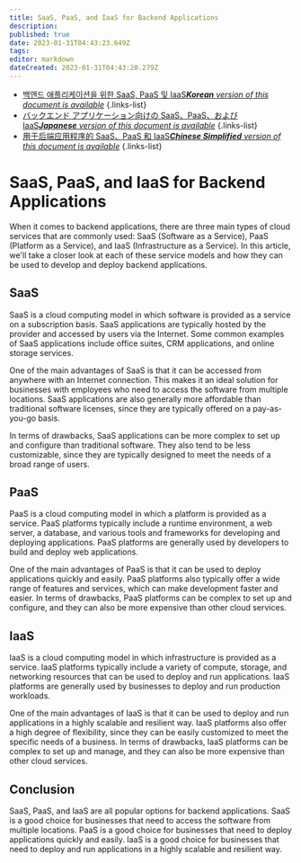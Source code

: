 ```yaml
---
title: SaaS, PaaS, and IaaS for Backend Applications
description: 
published: true
date: 2023-01-31T04:43:23.649Z
tags: 
editor: markdown
dateCreated: 2023-01-31T04:43:20.279Z
---
```


- [백엔드 애플리케이션을 위한 SaaS, PaaS 및 IaaS***Korean** version of this document is available*](/ko/Knowledge-base/Backend/saas-paas-and-iaas-for-backend-applications)
{.links-list}
- [バックエンド アプリケーション向けの SaaS、PaaS、および IaaS***Japanese** version of this document is available*](/ja/Knowledge-base/Backend/saas-paas-and-iaas-for-backend-applications)
{.links-list}
- [用于后端应用程序的 SaaS、PaaS 和 IaaS***Chinese Simplified** version of this document is available*](/zh/Knowledge-base/Backend/saas-paas-and-iaas-for-backend-applications)
{.links-list}


# SaaS, PaaS, and IaaS for Backend Applications

When it comes to backend applications, there are three main types of cloud services that are commonly used: SaaS (Software as a Service), PaaS (Platform as a Service), and IaaS (Infrastructure as a Service). In this article, we'll take a closer look at each of these service models and how they can be used to develop and deploy backend applications.

## SaaS

SaaS is a cloud computing model in which software is provided as a service on a subscription basis. SaaS applications are typically hosted by the provider and accessed by users via the Internet. Some common examples of SaaS applications include office suites, CRM applications, and online storage services.

One of the main advantages of SaaS is that it can be accessed from anywhere with an Internet connection. This makes it an ideal solution for businesses with employees who need to access the software from multiple locations. SaaS applications are also generally more affordable than traditional software licenses, since they are typically offered on a pay-as-you-go basis.

In terms of drawbacks, SaaS applications can be more complex to set up and configure than traditional software. They also tend to be less customizable, since they are typically designed to meet the needs of a broad range of users.

## PaaS

PaaS is a cloud computing model in which a platform is provided as a service. PaaS platforms typically include a runtime environment, a web server, a database, and various tools and frameworks for developing and deploying applications. PaaS platforms are generally used by developers to build and deploy web applications.

One of the main advantages of PaaS is that it can be used to deploy applications quickly and easily. PaaS platforms also typically offer a wide range of features and services, which can make development faster and easier. In terms of drawbacks, PaaS platforms can be complex to set up and configure, and they can also be more expensive than other cloud services.

## IaaS

IaaS is a cloud computing model in which infrastructure is provided as a service. IaaS platforms typically include a variety of compute, storage, and networking resources that can be used to deploy and run applications. IaaS platforms are generally used by businesses to deploy and run production workloads.

One of the main advantages of IaaS is that it can be used to deploy and run applications in a highly scalable and resilient way. IaaS platforms also offer a high degree of flexibility, since they can be easily customized to meet the specific needs of a business. In terms of drawbacks, IaaS platforms can be complex to set up and manage, and they can also be more expensive than other cloud services.

## Conclusion

SaaS, PaaS, and IaaS are all popular options for backend applications. SaaS is a good choice for businesses that need to access the software from multiple locations. PaaS is a good choice for businesses that need to deploy applications quickly and easily. IaaS is a good choice for businesses that need to deploy and run applications in a highly scalable and resilient way.
